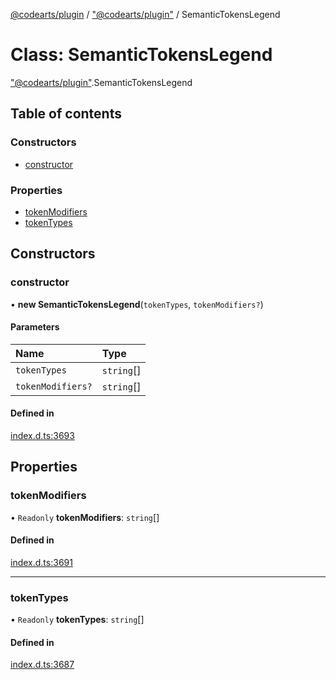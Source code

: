 [@codearts/plugin](../README.md) / ["@codearts/plugin"](../modules/_codearts_plugin_.md) / SemanticTokensLegend

# Class: SemanticTokensLegend

["@codearts/plugin"](../modules/_codearts_plugin_.md).SemanticTokensLegend

## Table of contents

### Constructors

- [constructor](codearts_plugin_.SemanticTokensLegend.md#constructor)

### Properties

- [tokenModifiers](codearts_plugin_.SemanticTokensLegend.md#tokenmodifiers)
- [tokenTypes](codearts_plugin_.SemanticTokensLegend.md#tokentypes)

## Constructors

### constructor

• **new SemanticTokensLegend**(`tokenTypes`, `tokenModifiers?`)

#### Parameters

| Name | Type |
| :------ | :------ |
| `tokenTypes` | `string`[] |
| `tokenModifiers?` | `string`[] |

#### Defined in

[index.d.ts:3693](https://github.com/huaweicloud/cloudide-plugin-api/blob/d4de966/index.d.ts#L3693)

## Properties

### tokenModifiers

• `Readonly` **tokenModifiers**: `string`[]

#### Defined in

[index.d.ts:3691](https://github.com/huaweicloud/cloudide-plugin-api/blob/d4de966/index.d.ts#L3691)

___

### tokenTypes

• `Readonly` **tokenTypes**: `string`[]

#### Defined in

[index.d.ts:3687](https://github.com/huaweicloud/cloudide-plugin-api/blob/d4de966/index.d.ts#L3687)
